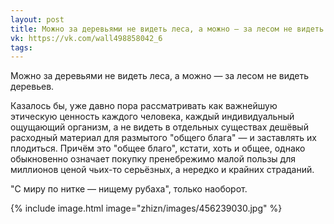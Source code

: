 ```yaml
---
layout: post
title: Можно за деревьями не видеть леса, а можно — за лесом не видеть деревьев
vk: https://vk.com/wall498858042_6
tags:
---
```

Можно за деревьями не видеть леса, а можно — за лесом не видеть деревьев. 

Казалось бы, уже давно пора рассматривать как важнейшую этическую ценность каждого человека, каждый индивидуальный ощущающий организм, а не видеть в отдельных существах дешёвый расходный материал для размытого "общего блага" — и заставлять их плодиться. Причём это "общее благо", кстати, хоть и общее, однако обыкновенно означает покупку пренебрежимо малой пользы для миллионов ценой чьих-то серьёзных, а нередко и крайних страданий. 

"С миру по нитке — нищему рубаха", только наоборот.

{% include image.html image="zhizn/images/456239030.jpg" %}